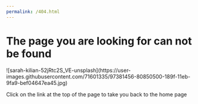 ```yaml
---
permalink: /404.html
---
```

<h1>The page you are looking for can not be found</h1>
![sarah-kilian-52jRtc2S_VE-unsplash](https://user-images.githubusercontent.com/71601335/97381456-80850500-189f-11eb-9fa9-bef04647ea45.jpg)
 
 <p>Click on the link at the top of the page to take you back to the home page</p>
